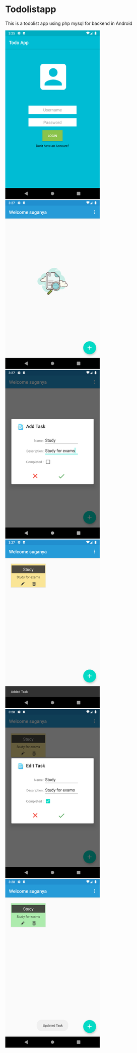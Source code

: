 # Todolistapp
This is a todolist app using php mysql for backend in Android

<img src="https://github.com/suganya-balasundaram/Todolistapp/blob/main/Screenshot_1606298159.png" alt="drawing" width="300"/>    <img src="https://github.com/suganya-balasundaram/Todolistapp/blob/main/Screenshot_1606298239.png" alt="drawing" width="300"/>   <img src="https://github.com/suganya-balasundaram/Todolistapp/blob/main/Screenshot_1606298270.png" alt="drawing" width="300"/>   <img src="https://github.com/suganya-balasundaram/Todolistapp/blob/main/Screenshot_1606298279.png" alt="drawing" width="300"/>   <img src="https://github.com/suganya-balasundaram/Todolistapp/blob/main/Screenshot_1606298290.png" alt="drawing" width="300"/>   <img src="https://github.com/suganya-balasundaram/Todolistapp/blob/main/Screenshot_1606298294.png" alt="drawing" width="300"/>










